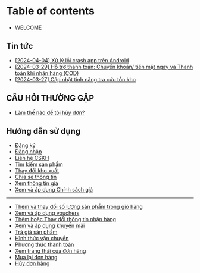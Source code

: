 # Table of contents

* [WELCOME](README.md)

## Tin tức

* [\[2024-04-04\] Xử lý lỗi crash app trên Android](tin-tuc/2024-04-04-xu-ly-loi-crash-app-tren-android.md)
* [\[2024-03-29\] Hỗ trợ thanh toán: Chuyển khoản/ tiền mặt ngay và Thanh toán khi nhận hàng (COD)](tin-tuc/2024-03-29-ho-tro-thanh-toan-chuyen-khoan-tien-mat-ngay-va-thanh-toan-khi-nhan-hang-cod.md)
* [\[2024-03-27\] Cập nhật tính năng tra cứu tồn kho](tin-tuc/2024-03-27-cap-nhat-tinh-nang-tra-cuu-ton-kho.md)

## CÂU HỎI THƯỜNG GẶP <a href="#cau-hoi-thuong-gap" id="cau-hoi-thuong-gap"></a>

* [Làm thế nào để tôi hủy đơn?](cau-hoi-thuong-gap/lam-the-nao-de-toi-huy-don.md)

## Hướng dẫn sử dụng

* [Đăng ký](huong-dan-su-dung/dang-ky.md)
* [Đăng nhập](huong-dan-su-dung/dang-nhap.md)
* [Liên hệ CSKH](huong-dan-su-dung/lien-he-cskh.md)
* [Tìm kiếm sản phẩm](huong-dan-su-dung/tim-kiem-san-pham.md)
* [Thay đổi kho xuất](huong-dan-su-dung/thay-doi-kho-xuat.md)
* [Chia sẻ thông tin](huong-dan-su-dung/chia-se-thong-tin.md)
* [Xem thông tin giá](huong-dan-su-dung/xem-thong-tin-gia.md)
* [Xem và áp dụng Chính sách giá](huong-dan-su-dung/xem-va-ap-dung-chinh-sach-gia.md)

***

* [Thêm và thay đổi số lượng sản phẩm trong giỏ hàng](them-va-thay-doi-so-luong-san-pham-trong-gio-hang.md)
* [Xem và áp dụng vouchers](xem-va-ap-dung-vouchers.md)
* [Thêm hoặc Thay đổi thông tin nhận hàng](them-hoac-thay-doi-thong-tin-nhan-hang.md)
* [Xem và áp dụng khuyến mãi](xem-va-ap-dung-khuyen-mai.md)
* [Trả giá sản phẩm](tra-gia-san-pham.md)
* [Hình thức vận chuyển](hinh-thuc-van-chuyen.md)
* [Phương thức thanh toán](phuong-thuc-thanh-toan.md)
* [Xem trạng thái của đơn hàng](xem-trang-thai-cua-don-hang.md)
* [Mua lại đơn hàng](mua-lai-don-hang.md)
* [Hủy đơn hàng](huy-don-hang.md)
